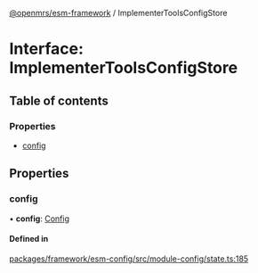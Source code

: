 [@openmrs/esm-framework](../API.md) / ImplementerToolsConfigStore

# Interface: ImplementerToolsConfigStore

## Table of contents

### Properties

- [config](implementertoolsconfigstore.md#config)

## Properties

### config

• **config**: [Config](config.md)

#### Defined in

[packages/framework/esm-config/src/module-config/state.ts:185](https://github.com/openmrs/openmrs-esm-core/blob/master/packages/framework/esm-config/src/module-config/state.ts#L185)
